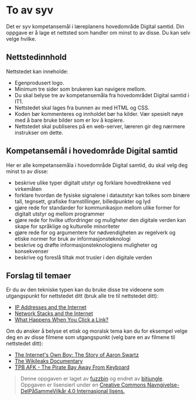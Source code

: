 To av syv
==========

Det er syv kompetansemål i læreplanens hovedområde Digital samtid. Din oppgave er å lage et nettsted som handler om minst to av disse. Du kan selv velge hvilke.

Nettstedinnhold
---------------
Nettstedet kan inneholde:
* Egenprodusert logo.
* Minimum tre sider som brukeren kan navigere mellom.
* Du skal belyse tre av kompetansemåla fra hovedområdet Digital samtid i IT1.
* Nettstedet skal lages fra bunnen av med HTML og CSS.
* Koden bør kommenteres og innholdet bør ha kilder. Vær spesielt nøye med å bare bruke bilder som er lov å kopiere.
* Nettstedet skal publiseres på en web-server, læreren gir deg nærmere instrukser om dette.

Kompetansemål i hovedområde Digital samtid
------------------------------------------
Her er alle kompetansemåla i hovedområde Digital samtid, du skal velg deg minst to av disse:
 * beskrive ulike typer digitalt utstyr og forklare hovedtrekkene ved virkemåten
 * forklare hvordan de fysiske signalene i datautstyr kan tolkes som binære tall, tegnsett, grafiske framstillinger, billedpunkter og lyd
 * gjøre rede for standarder for kommunikasjon mellom ulike former for digitalt utstyr og mellom programmer
 * gjøre rede for hvilke utfordringer og muligheter den digitale verden kan skape for språklige og kulturelle minoriteter
 * gjøre rede for og argumentere for nødvendigheten av regelverk og etiske normer for bruk av informasjonsteknologi
 * beskrive og drøfte informasjonsteknologiens muligheter og konsekvenser
 * beskrive og foreslå tiltak mot trusler i den digitale verden

Forslag til temaer
------------------
Er du av den tekniske typen kan du bruke disse tre videoene som utgangspunkt for nettstedet ditt (bruk alle tre til nettstedet ditt):
* [IP Addresses and the Internet](https://www.youtube.com/watch?v=L6bDA5FK6gs)
* [Network Stacks and the Internet](https://www.youtube.com/watch?v=PG9oKZdFb7w)
* [What Happens When You Click a Link?](https://www.youtube.com/watch?v=keo0dglCj7I)

Om du ønsker å belyse et etisk og moralsk tema kan du for eksempel velge deg en av disse filmene som utgangspunkt (velg bare en av filmene til nettstedet ditt):
* [The Internet's Own Boy: The Story of Aaron Swartz](https://htmlpreview.github.io/?https://github.com/fagstoff/IT1/blob/master/Filmer/internets-own-boy.html)
* [The Wikileaks Documentary](https://htmlpreview.github.io/?https://github.com/fagstoff/IT1/blob/master/Filmer/wikileaks-documentary.html)
* [TPB AFK - The Pirate Bay Away From Keyboard](https://htmlpreview.github.io/?https://github.com/fagstoff/IT1/blob/master/Filmer/tpb-afk.html)

>Denne oppgaven er laget av [fuzzbin](https://github.com/fuzzbin) og endret av [bitjungle](https://github.com/bitjungle).  
>Oppgaven er lisensiert under en
>[Creative Commons Navngivelse-DelPåSammeVilkår 4.0 Internasjonal lisens.
](http://creativecommons.org/licenses/by-sa/4.0/)
